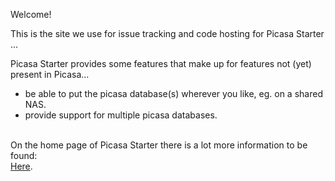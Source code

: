 Welcome!

This is the site we use for issue tracking and code hosting for Picasa Starter ...

Picasa Starter provides some features that make up for features not (yet) present in Picasa...
  * be able to put the picasa database(s) wherever you like, eg. on a shared NAS.
  * provide support for multiple picasa databases.

<br>
On the home page of Picasa Starter there is a lot more information to be found:<br>
<a href='https://sites.google.com/site/picasastartersite/'>Here</a>.